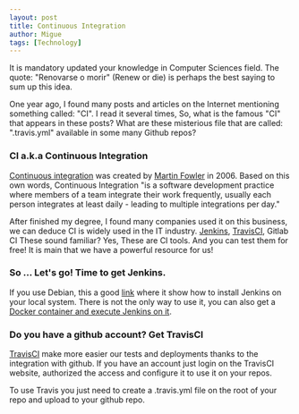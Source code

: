 ```yaml
---
layout: post
title: Continuous Integration
author: Migue
tags: [Technology]
---
```


It is mandatory updated your knowledge in Computer Sciences field. The quote: "Renovarse o morir" (Renew or die) is perhaps the best saying to sum up this idea.
   
One year ago, I found many posts and articles on the Internet mentioning something called: "CI". I read it several times, So, what is the famous "CI" that appears in these posts? What are these misterious file that are called: ".travis.yml" available in some many Github repos?
   
### CI a.k.a Continuous Integration
[Continuous integration](https://martinfowler.com/articles/continuousIntegration.html) was created by [Martin Fowler](https://martinfowler.com/) in 2006. Based on this own words, Continuous Integration "is a software development practice where members of a team integrate their work frequently, usually each person integrates at least daily - leading to multiple integrations per day." 
   
After finished my degree, I found many companies used it on this business, we can deduce CI is widely used in the IT industry.
[Jenkins](https://jenkins.io/), [TravisCI](https://travis-ci.org/), Gitlab CI These sound familiar? Yes, These are CI tools. And you can test them for free! It is main that we have a powerful resource for us!
      
### So ... Let's go! Time to get Jenkins.
If you use Debian, this a good [link](https://tecadmin.net/install-jenkins-on-debian/) where it show how to install Jenkins on your local system. There is not the only way to use it, you can also get a [Docker container and execute Jenkins on it](https://wiki.jenkins.io/display/JENKINS/Installing+Jenkins+with+Docker). 

### Do you have a github account? Get TravisCI
[TravisCI](https://travis-ci.org/) make more easier our tests and deployments thanks to the integration with github. If you have an account just login on the TravisCI website, authorized the access and configure it to use it on your repos.

To use Travis you just need to create a .travis.yml file on the root of your repo and upload to your github repo.

#### 